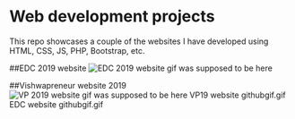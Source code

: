 Web development projects 
============

This repo showcases a couple of the websites I have developed using HTML, CSS, JS, PHP, Bootstrap, etc. 

##EDC 2019 website 
![EDC 2019 website gif was supposed to be here](https://github.com/sidsamgithub/websites/blob/main/EDC%20website%20githubgif.gif "EDC 2019 website")


##Vishwapreneur website 2019
![VP 2019 website gif was supposed to be here](https://github.com/sidsamgithub/websites/blob/main/VP19%20website%20githubgif.gif  "EDC 2019 website")
VP19 website githubgif.gif
EDC website githubgif.gif
